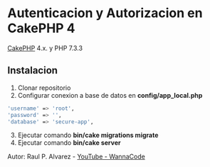 # Autenticacion y Autorizacion en CakePHP 4


[CakePHP](https://cakephp.org) 4.x. y PHP 7.3.3


## Instalacion

1. Clonar repositorio
2. Configurar conexion a base de datos en **config/app_local.php**

```bash
'username' => 'root',
'password' => '',
'database' => 'secure-app',
```
3. Ejecutar comando **bin/cake migrations migrate**
4. Ejecutar comando **bin/cake server**

Autor: Raul P. Alvarez - [YouTube - WannaCode](https://www.youtube.com/c/WannaCode)

